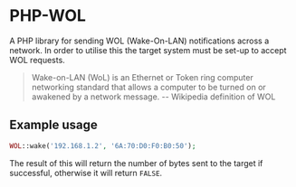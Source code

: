 # PHP-WOL
A PHP library for sending WOL (Wake-On-LAN) notifications across a network. In order to utilise this the target system must be set-up to accept WOL requests.

> Wake-on-LAN (WoL) is an Ethernet or Token ring computer networking standard that allows a computer to be turned on or awakened by a network message.
-- Wikipedia definition of WOL

## Example usage

```PHP
WOL::wake('192.168.1.2', '6A:70:D0:F0:B0:50');
```
The result of this will return the number of bytes sent to the target if successful, otherwise it will return `FALSE`.
